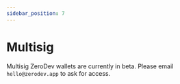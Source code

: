 ```yaml
---
sidebar_position: 7
---
```


# Multisig

Multisig ZeroDev wallets are currently in beta.  Please email `hello@zerodev.app` to ask for access.
